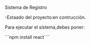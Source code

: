 <h> Sistema de Registro</h1>

-Estaado del proyecto:en contrucción.

Para ejecutar el sistema,debes poner:

```npm install react````
